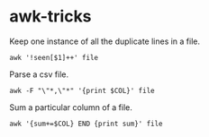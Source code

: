 # awk-tricks

Keep one instance of all the duplicate lines in a file.

`awk '!seen[$1]++' file`

Parse a csv file.

`awk -F "\"*,\"*" '{print $COL}' file`

Sum a particular column of a file.

`awk '{sum+=$COL} END {print sum}' file`

